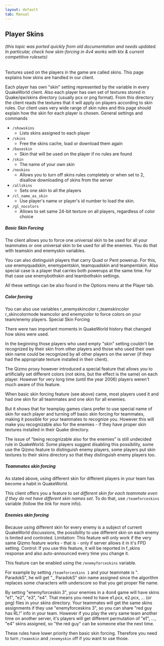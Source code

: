 ```yaml
---
layout: default
tab: Manual
---
```


## Player Skins

###### (this topic was ported quickly from old documentation and needs updated.  In particular, check how skin-forcing in 4v4 works with ktx & current competitive rulesets)

Textures used on the players in the game are called skins. This page explains how skins are handled in our client.

Each player has own "skin" setting represented by the variable in every QuakeWorld client. Also each player has own set of textures stored in Quake/qw/skins directory (usually pcx or png format). From this directory the client reads the textures that it will apply on players according to skin rules.
Our client uses very wide range of skin rules and this page should explain how the skin for each player is chosen.
General settings and commands

- `/showskins`
  - Lists skins assigned to each player
- `/skins`
  - Free the skins cache, load or download them again
- `/baseskin`
  - Skin that will be used on the player if no rules are found
- `/skin`
  - The name of your own skin
- `/noskins`
  - Allows you to turn off skins rules completely or when set to 2, disallow downloading of skins from the server
- `/allskins`
  - Sets one skin to all the players
- `/cl_name_as_skin`
  - Use player's name or player's id number to load the skin.
- `/gl_nocolors`
  - Allows to set same 24-bit texture on all players, regardless of color choice

##### Basic Skin Forcing

The client allows you to force one universal skin to be used for all your teammates or one universal skin to be used for all the enemies. You do that with teamskin and enemyskin variables.

You can also distinguish players that carry Quad or Pent powerup. For this, use enemyquadskin, enemypentskin, teamquadskin and teampentskin. Also special case is a player that carries both powerups at the same time. For that case use enemybothskin and teambothskin settings.

All these settings can be also found in the Options menu at the Player tab.

##### Color forcing

You can also use variables r_enemyskincolor r_teamskincolor r_skincolormode teamcolor and enemycolor to force colors on your team/enemy players.
Special Skin Forcing

There were two important moments in QuakeWorld history that changed how skins were used.

In the beginning those players who used empty "skin" setting couldn't be recognized by their skin from other players and those who used their own skin name could be recognized by all other players on the server (if they had the appropriate texture installed in their client).

The Qizmo proxy however introduced a special feature that allows you to artificially set different colors (not skins, but the effect is the same) on each player. However for very long time (until the year 2006) players weren't much aware of this feature.

When basic skin forcing feature (see above) came, most players used it and had one skin for all teammates and one skin for all enemies.

But it shows that for teamplay games clans prefer to use special name of skin for each player and turning off basic skin forcing for teammates, making it possible for your teammates to recognize you. However this will make you recognizable also for the enemies - if they have proper skin textures installed in their Quake directory.

The issue of "being recognizable also for the enemies" is still undecided rule in QuakeWorld. Some players suggest disabling this possibility, some use the Qizmo feature to distinguish enemy players, some players put skin textures to their skins directory so that they distinguish enemy players too.

##### Teammates skin forcing

As stated above, using different skin for different players in your team has become a habit in QuakeWorld.

This client offers you a feature to *set different skin for each teammate even if they do not have different skin names set*. To do that, use `/teamforceskins` variable (follow the link for more info).

##### Enemies skin forcing

Because using different skin for every enemy is a subject of current QuakeWorld discussions, the possibility to use different skin on each enemy is limited and controled.
Limitation: This feature will only work if the very same Qizmo feature works - that is - only if server allows it in it's FPD setting.
Control: If you use this feature, it will be reported in f_skins response and also auto-announced every time you change it.

This feature can be enabled using the `/enemyforceskins` variable.

For example by setting `/teamforceskins 1` and your teammate is ". ParadokS", he will get "_ ParadokS" skin name assigned since the algorithm replaces some characters with underscore so that you get proper file name.

By setting "enemyforceskin 3", your enemies in a 4on4 game will have skins "e1", "e2", "e3", "e4". That means you need to have e1.pcx, e2.pcx, ... (or png) files in your skins directory. Your teammates will get the same skins assignments if they use "enemyforceskins 3", so you can share "red guy has RL!" info in your team. However if you play the very same team another time on another server, it's players will get different permutation of "e1", ..., "e4" skins assigned, so "the red guy" can be someone else the next time.

These rules have lower priority then basic skin forcing. Therefore you need to turn `/teamskin` and `/enemyskin` off if you want to use those.
